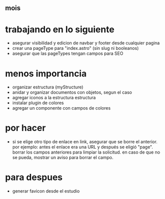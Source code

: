 ## mois

# trabajando en lo siguiente

- asegurar visibilidad y edicion de navbar y footer desde cualquier pagina
- crear una pageType para "index.astro" (sin slug ni booleanos) 
- asegurar que las pageTypes tengan campos para SEO

# menos importancia

- organizar estructura (myStructure)
- anidar y organizar documentos con objetos, segun el caso
- agregar iconos a la estructura estructura 
- instalar plugin de colores
- agregar un componente con campos de colores

# por hacer

- si se elige otro tipo de enlace en link, asegurar que se borre el anterior. por ejemplo: antes el enlace era una URL y después se eligió "page". borrar los campos anteriores para limpiar la solicitud. en caso de que no se pueda, mostrar un aviso para borrar el campo. 

# para despues

- generar favicon desde el estudio